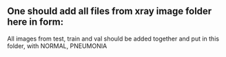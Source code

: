 
## One should add all files from xray image folder here in form:
All images from test, train and val should be added together and put in this folder, with NORMAL, PNEUMONIA 
